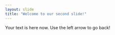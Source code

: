 ```yaml
---
layout: slide
title: "Welcome to our second slide!"
---
```

Your text is here now.
Use the left arrow to go back!
